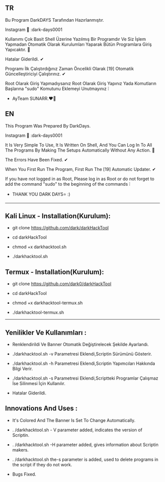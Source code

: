 

TR
--
Bu Program DarkDAYS Tarafından Hazırlanmıştır.

Instagram 📸 :dark-days0001

Kullanımı Çok Basit Shell Üzerine Yazılmış Bir Programdır Ve Siz İşlem Yapmadan Otomatik Olarak Kurulumları Yaparak Bütün Programlara Giriş Yapıcaktır. 💯

Hatalar Giderildi. ✔

Programı İlk Çalıştırdığınız Zaman Öncelikli Olarak [19] Otomatik Güncelleştiriciyi Çalıştırınız. ✔

Root Olarak Giriş Yapmadıysanız Root Olarak Giriş Yapınız Yada Komutların Başlarına "sudo" Komutunu Eklemeyi Unutmayınız ❕

- AyTeam SUNARR.❤🌙

EN
--

This Program Was Prepared By DarkDays.

Instagram 📸 :dark-days0001

It Is Very Simple To Use, It Is Written On Shell, And You Can Log In To All The Programs By Making The Setups Automatically Without Any Action. 💯

The Errors Have Been Fixed. ✔

When You First Run The Program, First Run The [19] Automatic Updater. ✔

If you have not logged in as Root, Please log in as Root or do not forget to add the command "sudo" to the beginning of the commands ❕

- THANK YOU DARK DAYS⭐ :)

--------------------------------------------------------------------------

Kali Linux - Installation(Kurulum):
--
- git clone https://github.com/dark/darkHackTool

- cd darkHackTool

- chmod +x darkhacktool.sh

- ./darkhacktool.sh

Termux - Installation(Kurulum):
--
- git clone https://github.com/dark0/darkHackTool

- cd darkHackTool

- chmod +x darkhacktool-termux.sh

- ./darkhacktool-termux.sh

--------------------------------------------------------------------------

Yenilikler Ve Kullanımları :
----
- Renklendirildi Ve Banner Otomatik Değiştirelecek Şekilde Ayarlandı.

- ./darkhacktool.sh -v Parametresi Eklendi,Scriptin Sürümünü Gösterir.

- ./darkhacktool.sh -h Parametresi Eklendi,Scriptin Yapımcıları Hakkında Bilgi Verir.

- ./darkhacktool.sh -s Parametresi Eklendi,Scriptteki Programlar Çalışmaz İse Silinmesi İçin Kullanılır.

- Hatalar Giderildi.

Innovations And Uses :
----
- It's Colored And The Banner Is Set To Change Automatically.

- . /darkhacktool.sh - V parameter added, indicates the version of Scriptin.

- . /darkhacktool.sh -H parameter added, gives information about Scriptin makers.

- . /darkhacktool.sh the-s parameter is added, used to delete programs in the script if they do not work.

- Bugs Fixed.


